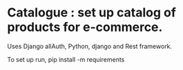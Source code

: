 # Catalogue : set up catalog of products for e-commerce. 
Uses Django allAuth, Python, django and Rest framework.

To set up run, pip install -m requirements
